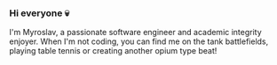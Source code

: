 ### Hi everyone 💀
I'm Myroslav, a passionate software engineer and academic integrity enjoyer. When I'm not coding, you can find me on the tank battlefields, playing table tennis or creating another opium type beat!
